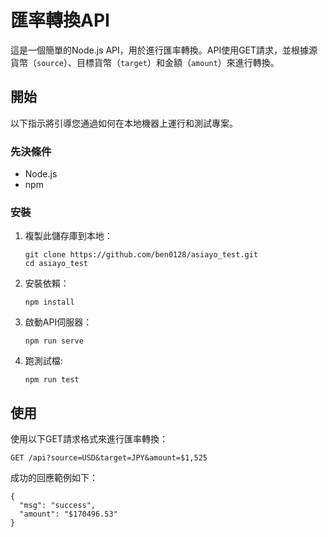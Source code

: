 # 匯率轉換API

這是一個簡單的Node.js API，用於進行匯率轉換。API使用GET請求，並根據源貨幣（`source`）、目標貨幣（`target`）和金額（`amount`）來進行轉換。

## 開始

以下指示將引導您通過如何在本地機器上運行和測試專案。

### 先決條件

- Node.js
- npm

### 安裝

1. 複製此儲存庫到本地：

    ```
    git clone https://github.com/ben0128/asiayo_test.git
    cd asiayo_test
    ```

2. 安裝依賴：

    ```
    npm install
    ```

3. 啟動API伺服器：

    ```
    npm run serve
    ```

4. 跑測試檔:
   ```
   npm run test
   ```

## 使用

使用以下GET請求格式來進行匯率轉換：

```
GET /api?source=USD&target=JPY&amount=$1,525
```
成功的回應範例如下：
```
{
  "msg": "success",
  "amount": "$170496.53"
}
```
